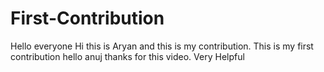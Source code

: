 # First-Contribution
Hello everyone
Hi this is Aryan and this is my contribution.
This is my first contribution
hello anuj thanks for this video. Very Helpful
